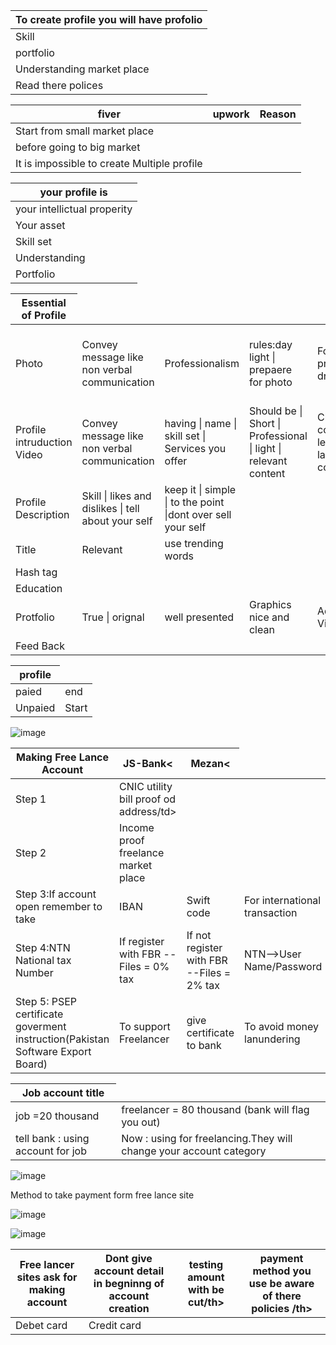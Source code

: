 
   <table>
    <thead>
      <tr>
        <th>To create profile you will have profolio</th>
      </tr>
    </thead>
    <tbody>
        <tr>
            <td>Skill</td>
        </tr>
        <tr>
            <td>portfolio</td>
        </tr>
        <tr>
            <td>Understanding market place</td>
        </tr>
        <tr>
            <td>Read there polices</td>
        </tr>
    </tbody>
  </table>

   <table>
    <thead>
      <tr>
        <th>fiver</th>
        <th>upwork</th>
        <th>Reason</th>
      </tr>
    </thead>
    <tbody>
        <tr>
            <td>Start from small market place </td>    
        </tr>
        <tr>
            <td>before going to big market </td>
        </tr>
         <tr>
            <td>It is impossible to create Multiple profile </td>
        </tr>
    </tbody>
  </table>
<table>
    <thead>
      <tr>
        <th>your profile is </th>
      </tr>
    </thead>
    <tbody>
        <tr>
            <td>your intellictual properity </td>    
        </tr>
        <tr>
            <td>Your asset </td>
        </tr>
         <tr>
            <td>Skill set</td>
        </tr>
         <tr>
            <td>Understanding</td>
        </tr>
         <tr>
            <td>Portfolio</td>
        </tr>
    </tbody>
  </table>
<table>
    <thead>
      <tr>
        <th>Essential of Profile </th>
      </tr>
    </thead>
    <tbody>
        <tr>
            <td>Photo </td>    
           <td>Convey message like non verbal communication </td> 
           <td>Professionalism </td> 
           <td>rules:day light | prepaere for photo </td> 
           <td>Focus on face | proper dressing</td> 
           <td>pic not having  table and chair </td>           
           <td>photofeeler.com-->feed back by peoples </td>           
        </tr>
        <tr>
            <td>Profile intruduction Video</td>
            <td>Convey message like non verbal communication </td> 
            <td>having  | name | skill set | Services you offer </td>   
            <td>Should be  | Short | Professional | light | relevant content </td>   
            <td>Client see  | confidence level | body language  | communication </td>   
       </tr>
         <tr>
            <td>Profile Description</td>
            <td>Skill  | likes and dislikes   | tell about your self </td>
            <td>keep it   | simple  | to the point |dont over sell your self  </td> 
        </tr>
         <tr>
            <td>Title</td>
            <td>Relevant</td>
            <td>use trending words</td>
         </tr>
         <tr>
            <td>Hash tag</td>
        </tr>
        <tr>
            <td>Education</td>
        </tr>
         <tr>
            <td>Protfolio</td>
            <td>True | orignal</td>
            <td>well presented </td>
            <td>Graphics nice and clean</td>           
            <td>Add demo Video</td>
        </tr>
         <tr>
            <td>Feed Back</td>
        </tr>
    </tbody>
  </table>

<table>
    <thead>
      <tr>
        <th>profile</th>
      </tr>
    </thead>
    <tbody>
        <tr>
            <td>paied</td>    
            <td>end</td>    
        </tr>
        <tr>
            <td>Unpaied  </td>
            <td>Start </td>
        </tr>
    </tbody>
  </table>
  
  ![image](https://github.com/princit/FreeLancing/assets/29123911/07c375ec-84d8-4253-be73-3faf169a6ba8)

<table>
    <thead>
      <tr>
        <th>Making Free Lance Account</th>
        <th>JS-Bank<</th>
        <th>Mezan<</th>
      </tr>
    </thead>
    <tbody>
        <tr>
            <td>Step 1 </td>    
            <td>CNIC utility bill proof od address/td>    
        </tr>
        <tr>
            <td>Step 2 </td>    
            <td>Income proof freelance market place</td> 
        </tr>
         <tr>
            <td>Step 3:If account open remember to take </td>    
            <td>IBAN</td>
            <td>Swift code </td>
            <td>For international transaction</td>
        </tr>
        <tr>
            <td>Step 4:NTN National tax Number </td>    
            <td>If register with FBR --Files = 0% tax</td>
            <td>If not register with FBR --Files = 2% tax </td>
            <td>NTN-->User Name/Password</td>
        </tr>
         <tr>
            <td>Step 5: PSEP certificate goverment instruction(Pakistan Software Export Board) </td>    
            <td>To support Freelancer</td>
            <td>give certificate to bank  </td>
            <td>To avoid money lanundering</td>
        </tr>
    </tbody>
  </table>
          
 <table>
    <thead>
      <tr>
        <th>Job account title</th>
      </tr>
    </thead>
    <tbody>
        <tr>
            <td>job =20 thousand</td>    
            <td>freelancer = 80 thousand (bank will flag you out)</td>    
        </tr>
        <tr>
            <td> tell bank : using account for job  </td>
            <td> Now : using for freelancing.They will change your account category </td>
        </tr>
    </tbody>
  </table>

![image](https://github.com/princit/FreeLancing/assets/29123911/7af71c43-f6ba-45bf-b710-b029952ab43d)

 Method to take payment form free lance site
 
 ![image](https://github.com/princit/FreeLancing/assets/29123911/1e168061-07b0-4d2f-8748-eec63df6b3cd)

![image](https://github.com/princit/FreeLancing/assets/29123911/91cba2be-16da-40d4-8ebc-1f1e188932cb)

 <table>
    <thead>
      <tr>
        <th>Free lancer sites ask for making account</th>
        <th>Dont give account detail in begninng of account creation</th> 
        <th>testing amount with be cut/th> 
        <th>payment method you use be aware of there policies /th> 
      </tr>
    </thead>
    <tbody>
        <tr>
            <td>Debet card</td>    
            <td>Credit card</td>    
        </tr>
    </tbody>
  </table>
